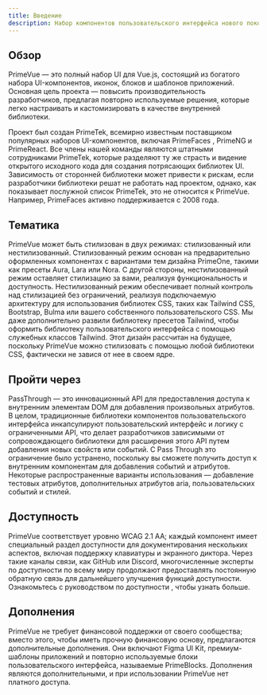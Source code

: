 ```yaml
---
title: Введение
description: Набор компонентов пользовательского интерфейса нового поколения для Vue.
---
```


<h2 id="review">Обзор</h2>

PrimeVue — это полный набор UI для Vue.js, состоящий из богатого набора UI-компонентов, иконок, блоков и шаблонов приложений. Основная цель проекта — повысить производительность разработчиков, предлагая повторно используемые решения, которые легко настраивать и кастомизировать в качестве внутренней библиотеки.

Проект был создан PrimeTek, всемирно известным поставщиком популярных наборов UI-компонентов, включая PrimeFaces , PrimeNG и PrimeReact. Все члены нашей команды являются штатными сотрудниками PrimeTek, которые разделяют ту же страсть и видение открытого исходного кода для создания потрясающих библиотек UI. Зависимость от сторонней библиотеки может привести к рискам, если разработчики библиотеки решат не работать над проектом, однако, как показывает послужной список PrimeTek, это не относится к PrimeVue. Например, PrimeFaces активно поддерживается с 2008 года.

<h2 id="subject-matter">Тематика</h2>

PrimeVue может быть стилизован в двух режимах: стилизованный или нестилизованный. Стилизованный режим основан на предварительно оформленных компонентах с вариантами тем дизайна PrimeOne, такими как пресеты Aura, Lara или Nora. С другой стороны, нестилизованный режим оставляет стилизацию за вами, реализуя функциональность и доступность. Нестилизованный режим обеспечивает полный контроль над стилизацией без ограничений, реализуя подключаемую архитектуру для использования библиотек CSS, таких как Tailwind CSS, Bootstrap, Bulma или вашего собственного пользовательского CSS. Мы даже дополнительно развили библиотеку пресетов Tailwind, чтобы оформить библиотеку пользовательского интерфейса с помощью служебных классов Tailwind. Этот дизайн рассчитан на будущее, поскольку PrimeVue можно стилизовать с помощью любой библиотеки CSS, фактически не завися от нее в своем ядре.

<h2 id="go-through">Пройти через</h2>

PassThrough — это инновационный API для предоставления доступа к внутренним элементам DOM для добавления произвольных атрибутов. В целом, традиционные библиотеки компонентов пользовательского интерфейса инкапсулируют пользовательский интерфейс и логику с ограниченными API, что делает разработчиков зависимыми от сопровождающего библиотеки для расширения этого API путем добавления новых свойств или событий. С Pass Through это ограничение было устранено, поскольку вы сможете получить доступ к внутренним компонентам для добавления событий и атрибутов. Некоторые распространенные варианты использования — добавление тестовых атрибутов, дополнительных атрибутов aria, пользовательских событий и стилей.

<h2 id="availability">Доступность</h2>

PrimeVue соответствует уровню WCAG 2.1 AA; каждый компонент имеет специальный раздел доступности для документирования нескольких аспектов, включая поддержку клавиатуры и экранного диктора. Через такие каналы связи, как GitHub или Discord, многочисленные эксперты по доступности по всему миру продолжают предоставлять постоянную обратную связь для дальнейшего улучшения функций доступности. Ознакомьтесь с руководством по доступности , чтобы узнать больше.

<h2 id="additions">Дополнения</h2>

PrimeVue не требует финансовой поддержки от своего сообщества; вместо этого, чтобы иметь прочную финансовую основу, предлагаются дополнительные дополнения. Они включают Figma UI Kit, премиум-шаблоны приложений и повторно используемые блоки пользовательского интерфейса, называемые PrimeBlocks. Дополнения являются дополнительными, и при использовании PrimeVue нет платного доступа.